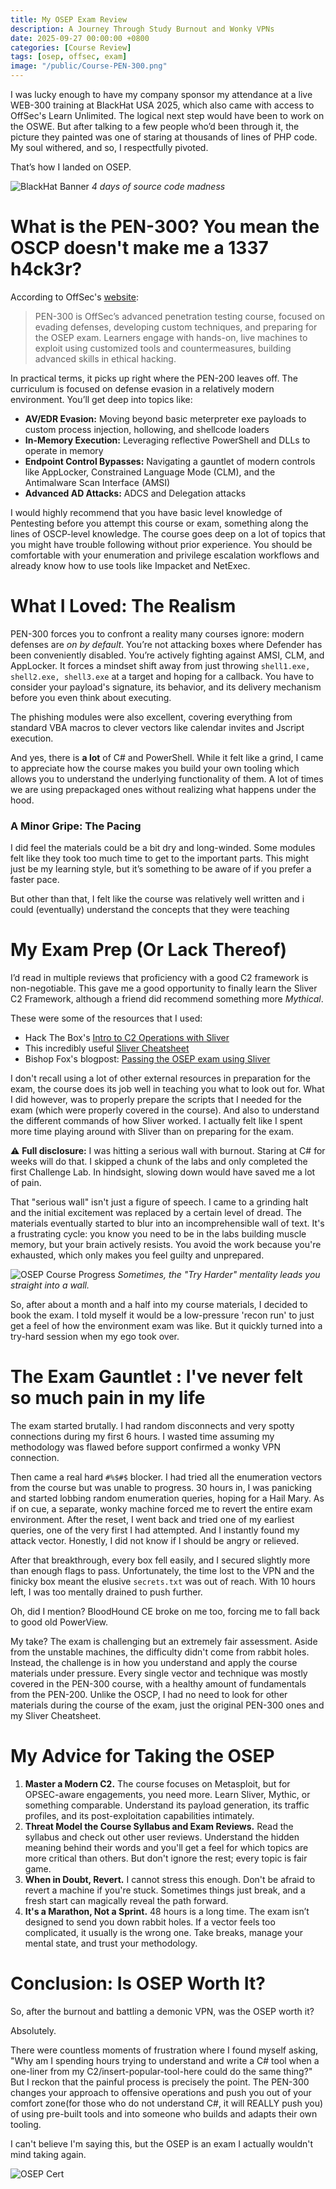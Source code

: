 ```yaml
---
title: My OSEP Exam Review
description: A Journey Through Study Burnout and Wonky VPNs
date: 2025-09-27 00:00:00 +0800
categories: [Course Review]
tags: [osep, offsec, exam] 
image: "/public/Course-PEN-300.png"
---
```


I was lucky enough to have my company sponsor my attendance at a live WEB-300 training at BlackHat USA 2025, which also came with access to OffSec's Learn Unlimited. The logical next step would have been to work on the OSWE. But after talking to a few people who’d been through it, the picture they painted was one of staring at thousands of lines of PHP code. My soul withered, and so, I respectfully pivoted.

That’s how I landed on OSEP.

![BlackHat Banner](/public/osep_blackhat.jpeg)
*4 days of source code madness*

# What is the PEN-300? You mean the OSCP doesn't make me a 1337 h4ck3r?

According to OffSec's [website](https://www.offsec.com/courses/pen-300/):

> PEN-300 is OffSec’s advanced penetration testing course, focused on evading defenses, developing custom techniques, and preparing for the OSEP exam. Learners engage with hands-on, live machines to exploit using customized tools and countermeasures, building advanced skills in ethical hacking.

In practical terms, it picks up right where the PEN-200 leaves off. The curriculum is focused on defense evasion in a relatively modern environment. You’ll get deep into topics like:

- **AV/EDR Evasion:** Moving beyond basic meterpreter exe payloads to custom process injection, hollowing, and shellcode loaders
- **In-Memory Execution:** Leveraging reflective PowerShell and DLLs to operate in memory
- **Endpoint Control Bypasses:** Navigating a gauntlet of modern controls like AppLocker, Constrained Language Mode (CLM), and the Antimalware Scan Interface (AMSI)
- **Advanced AD Attacks:** ADCS and Delegation attacks

I would highly recommend that you have basic level knowledge of Pentesting before you attempt this course or exam, something along the lines of OSCP-level knowledge. The course goes deep on a lot of topics that you might have trouble following without prior experience. You should be comfortable with your enumeration and privilege escalation workflows and already know how to use tools like Impacket and NetExec.

# What I Loved: The Realism

PEN-300 forces you to confront a reality many courses ignore: modern defenses are _on by default_. You’re not attacking boxes where Defender has been conveniently disabled. You’re actively fighting against AMSI, CLM, and AppLocker. It forces a mindset shift away from just throwing `shell1.exe, shell2.exe, shell3.exe` at a target and hoping for a callback. You have to consider your payload's signature, its behavior, and its delivery mechanism before you even think about executing.

The phishing modules were also excellent, covering everything from standard VBA macros to clever vectors like calendar invites and Jscript execution.

And yes, there is **a lot** of C# and PowerShell. While it felt like a grind, I came to appreciate how the course makes you build your own tooling which allows you to understand the underlying functionality of them. A lot of times we are using prepackaged ones without realizing what happens under the hood.

### A Minor Gripe: The Pacing

I did feel the materials could be a bit dry and long-winded. Some modules felt like they took too much time to get to the important parts. This might just be my learning style, but it’s something to be aware of if you prefer a faster pace.

But other than that, I felt like the course was relatively well written and i could (eventually) understand the concepts that they were teaching

# My Exam Prep (Or Lack Thereof)

I’d read in multiple reviews that proficiency with a good C2 framework is non-negotiable. This gave me a good opportunity to finally learn the Sliver C2 Framework, although a friend did recommend something more _Mythical_.

These were some of the resources that I used:

- Hack The Box's [Intro to C2 Operations with Sliver](https://academy.hackthebox.com/module/details/241)
- This incredibly useful [Sliver Cheatsheet](https://github.com/Anon-Exploiter/sliver-cheatsheet)
- Bishop Fox's blogpost: [Passing the OSEP exam using Sliver](https://bishopfox.com/blog/passing-the-osep-exam-using-sliver)

I don't recall using a lot of other external resources in preparation for the exam, the course does its job well in teaching you what to look out for. What I did however, was to properly prepare the scripts that I needed for the exam (which were properly covered in the course). And also to understand the different commands of how Sliver worked. I actually felt like I spent more time playing around with Sliver than on preparing for the exam.

⚠️ **Full disclosure:** I was hitting a serious wall with burnout. Staring at C# for weeks will do that. I skipped a chunk of the labs and only completed the first Challenge Lab. In hindsight, slowing down would have saved me a lot of pain.

That "serious wall" isn't just a figure of speech. I came to a grinding halt and the initial excitement was replaced by a certain level of dread. The materials eventually started to blur into an incomprehensible wall of text. It's a frustrating cycle: you know you need to be in the labs building muscle memory, but your brain actively resists. You avoid the work because you're exhausted, which only makes you feel guilty and unprepared.

![OSEP Course Progress](/public/osep_course_progress.png)
*Sometimes, the "Try Harder" mentality leads you straight into a wall.*

So, after about a month and a half into my course materials, I decided to book the exam. I told myself it would be a low-pressure 'recon run' to just get a feel of how the environment exam was like. But it quickly turned into a try-hard session when my ego took over.

# The Exam Gauntlet : I've never felt so much pain in my life

The exam started brutally. I had random disconnects and very spotty connections during my first 6 hours. I wasted time assuming my methodology was flawed before support confirmed a wonky VPN connection. 

Then came a real hard `#%$#$` blocker. I had tried all the enumeration vectors from the course but was unable to progress. 30 hours in, I was panicking and started lobbing random enumeration queries, hoping for a Hail Mary. As if on cue, a separate, wonky machine forced me to revert the entire exam environment. After the reset, I went back and tried one of my earliest queries, one of the very first I had attempted. And I instantly found my attack vector. Honestly, I did not know if I should be angry or relieved.

After that breakthrough, every box fell easily, and I secured slightly more than enough flags to pass. Unfortunately, the time lost to the VPN and the finicky box meant the elusive `secrets.txt` was out of reach. With 10 hours left, I was too mentally drained to push further.

Oh, did I mention? BloodHound CE broke on me too, forcing me to fall back to good old PowerView.

My take? The exam is challenging but an extremely fair assessment. Aside from the unstable machines, the difficulty didn't come from rabbit holes. Instead, the challenge is in how you understand and apply the course materials under pressure. Every single vector and technique was mostly covered in the PEN-300 course, with a healthy amount of fundamentals from the PEN-200. Unlike the OSCP, I had no need to look for other materials during the course of the exam, just the original PEN-300 ones and my Sliver Cheatsheet.

# My Advice for Taking the OSEP

1. **Master a Modern C2.** The course focuses on Metasploit, but for OPSEC-aware engagements, you need more. Learn Sliver, Mythic, or something comparable. Understand its payload generation, its traffic profiles, and its post-exploitation capabilities intimately.
2. **Threat Model the Course Syllabus and Exam Reviews.** Read the syllabus and check out other user reviews. Understand the hidden meaning behind their words and you'll get a feel for which topics are more critical than others. But don't ignore the rest; every topic is fair game.
3. **When in Doubt, Revert.** I cannot stress this enough. Don't be afraid to revert a machine if you're stuck. Sometimes things just break, and a fresh start can magically reveal the path forward.
4. **It's a Marathon, Not a Sprint.** 48 hours is a long time. The exam isn’t designed to send you down rabbit holes. If a vector feels too complicated, it usually is the wrong one. Take breaks, manage your mental state, and trust your methodology.

# Conclusion: Is OSEP Worth It?

So, after the burnout and battling a demonic VPN, was the OSEP worth it?

Absolutely.

There were countless moments of frustration where I found myself asking, "Why am I spending hours trying to understand and write a C# tool when a one-liner from my C2/insert-popular-tool-here could do the same thing?" But I reckon that the painful process is precisely the point. The PEN-300 changes your approach to offensive operations and push you out of your comfort zone(for those who do not understand C#, it will REALLY push you) of using pre-built tools and into someone who builds and adapts their own tooling.

I can't believe I'm saying this, but the OSEP is an exam I actually wouldn't mind taking again.

![OSEP Cert](/public/osep_cert.png)
